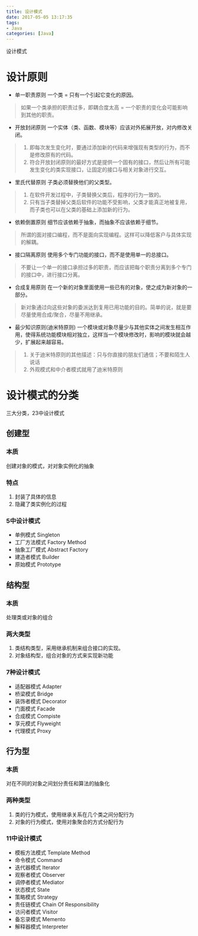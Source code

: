 ```yaml
---
title: 设计模式
date: 2017-05-05 13:17:35
tags:
- Java
categories: [Java]
---
```


设计模式

<!-- more -->

# 设计原则

* 单一职责原则
 一个类 = 只有一个引起它变化的原因。
 > 如果一个类承担的职责过多，即耦合度太高 = 一个职责的变化会可能影响到其他的职责。

* 开放封闭原则
 一个实体（类、函数、模块等）应该对外拓展开放，对内修改关闭。
 > 1. 即每次发生变化时，要通过添加新的代码来增强现有类型的行为，而不是修改原有的代码。
 > 2. 符合开放封闭原则的最好方式是提供一个固有的接口，然后让所有可能发生变化的类实现接口，让固定的接口与相关对象进行交互。

* 里氏代替原则
 子类必须替换他们的父类型。
 > 1. 在软件开发过程中，子类替换父类后，程序的行为一致的。
 > 2. 只有当子类替掉父类后软件的功能不受影响，父类才能真正地被复用，而子类也可以在父类的基础上添加新的行为。
 
* 依赖倒置原则
 细节应该依赖于抽象，而抽象不应该依赖于细节。
 > 所谓的面对接口编程，而不是面向实现编程。这样可以降低客户与具体实现的解耦。
 
* 接口隔离原则
 使用多个专门功能的接口，而不是使用单一的总接口。
 > 不要让一个单一的接口承担过多的职责，而应该把每个职责分离到多个专门的接口中，进行接口分离。

* 合成复用原则
 在一个新的对象里面使用一些已有的对象，使之成为新对象的一部分。
 > 新对象通过向这些对象的委派达到复用已用功能的目的。简单的说，就是要尽量使用合成/聚合，尽量不用继承。
 
* 最少知识原则(迪米特原则)
 一个模块或对象尽量少与其他实体之间发生相互作用，使得系统功能模块相对独立，这样当一个模块修改时，影响的模块就会越少，扩展起来越容易。
 > 1. 关于迪米特原则的其他描述：只与你直接的朋友们通信；不要和陌生人说话
 > 2. 外观模式和中介者模式就用了迪米特原则

# 设计模式的分类

三大分类，23中设计模式

## 创建型
 
### 本质
创建对象的模式，对对象实例化的抽象

### 特点
1. 封装了具体的信息
2. 隐藏了类实例化的过程

### 5中设计模式
* 单例模式 Singleton
* 工厂方法模式 Factory Method
* 抽象工厂模式 Abstract Factory
* 建造者模式 Builder
* 原始模式 Prototype

## 结构型

### 本质
处理类或对象的组合

### 两大类型
1. 类结构类型，采用继承机制来组合接口的实现。
2. 对象结构型，组合对象的方式来实现新功能

### 7种设计模式
* 适配器模式 Adapter
* 桥梁模式 Bridge
* 装饰者模式 Decorator
* 门面模式 Facade
* 合成模式 Compiste
* 享元模式 Flyweight
* 代理模式 Proxy

## 行为型

### 本质
对在不同的对象之间划分责任和算法的抽象化

### 两种类型
1. 类的行为模式，使用继承关系在几个类之间分配行为
2. 对象的行为模式，使用对象聚合的方式分配行为

### 11中设计模式
* 模板方法模式 Template Method
* 命令模式 Command
* 迭代器模式 Iterator
* 观察者模式 Observer
* 调停者模式 Mediator
* 状态模式 State
* 策略模式 Strategy
* 责任链模式 Chain Of Responsibility
* 访问者模式 Visitor
* 备忘录模式 Memento
* 解释器模式 Interpreter
